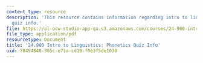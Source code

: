 ```yaml
---
content_type: resource
description: 'This resource contains information regarding intro to linguistics: phonetics
  quiz info.'
file: https://ol-ocw-studio-app-qa.s3.amazonaws.com/courses/24-900-introduction-to-linguistics-fall-2012/78494848385ce71acd19f0e3f5de1030_MIT24_900F12_PhonticQzInfo.pdf
file_type: application/pdf
resourcetype: Document
title: '24.900 Intro to Linguistics: Phonetics Quiz Info'
uid: 78494848-385c-e71a-cd19-f0e3f5de1030
---
```

